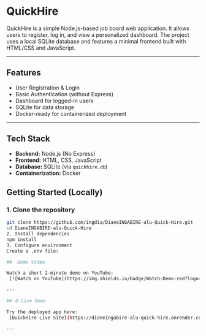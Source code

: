 #  QuickHire

QuickHire is a simple Node.js-based job board web application. It allows users to register, log in, and view a personalized dashboard. The project uses a local SQLite database and features a minimal frontend built with HTML/CSS and JavaScript.

---

##  Features

- User Registration & Login
- Basic Authentication (without Express)
- Dashboard for logged-in users
- SQLite for data storage
- Docker-ready for containerized deployment

---

##  Tech Stack

- **Backend:** Node.js (No Express)
- **Frontend:** HTML, CSS, JavaScript
- **Database:** SQLite (via `quickhire.db`)
- **Containerization:** Docker

##  Getting Started (Locally)

### 1. Clone the repository

```bash
git clone https://github.com/ingdia/DianeINGABIRE-alu-Quick-Hire.git
cd DianeINGABIRE-alu-Quick-Hire
2. Install dependencies
npm install
3. Configure environment
Create a .env file:

##  Demo Video

Watch a short 2-minute demo on YouTube:  
 [![Watch on YouTube](https://img.shields.io/badge/Watch-Demo-red?logo=youtube)](https://youtu.be/KNNZ-KkE1Ig)

---

## 🌐 Live Demo

Try the deployed app here:  
 [QuickHire Live Site](https://dianeingabire-alu-quick-hire.onrender.com/login)

---
